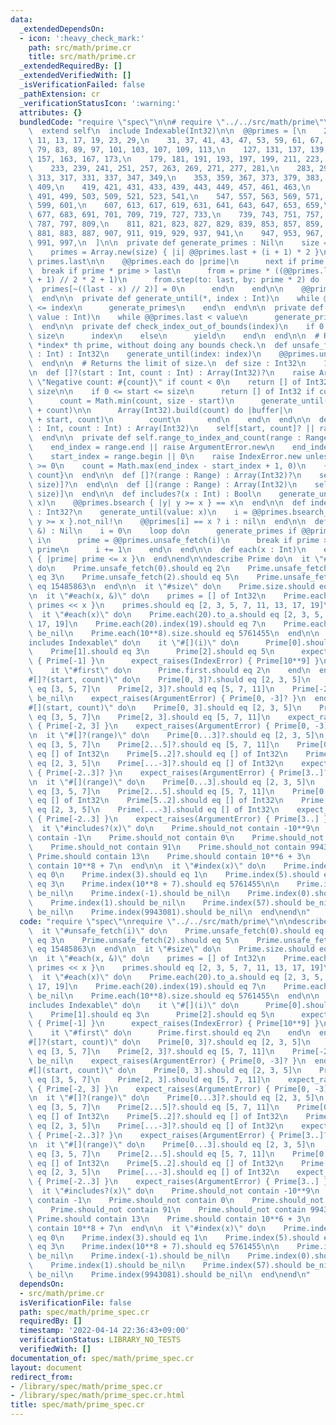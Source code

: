 ```yaml
---
data:
  _extendedDependsOn:
  - icon: ':heavy_check_mark:'
    path: src/math/prime.cr
    title: src/math/prime.cr
  _extendedRequiredBy: []
  _extendedVerifiedWith: []
  _isVerificationFailed: false
  _pathExtension: cr
  _verificationStatusIcon: ':warning:'
  attributes: {}
  bundledCode: "require \"spec\"\n\n# require \"../../src/math/prime\"\nmodule Prime\n\
    \  extend self\n  include Indexable(Int32)\n\n  @@primes = [\n    2, 3, 5, 7,\
    \ 11, 13, 17, 19, 23, 29,\n    31, 37, 41, 43, 47, 53, 59, 61, 67, 71,\n    73,\
    \ 79, 83, 89, 97, 101, 103, 107, 109, 113,\n    127, 131, 137, 139, 149, 151,\
    \ 157, 163, 167, 173,\n    179, 181, 191, 193, 197, 199, 211, 223, 227, 229,\n\
    \    233, 239, 241, 251, 257, 263, 269, 271, 277, 281,\n    283, 293, 307, 311,\
    \ 313, 317, 331, 337, 347, 349,\n    353, 359, 367, 373, 379, 383, 389, 397, 401,\
    \ 409,\n    419, 421, 431, 433, 439, 443, 449, 457, 461, 463,\n    467, 479, 487,\
    \ 491, 499, 503, 509, 521, 523, 541,\n    547, 557, 563, 569, 571, 577, 587, 593,\
    \ 599, 601,\n    607, 613, 617, 619, 631, 641, 643, 647, 653, 659,\n    661, 673,\
    \ 677, 683, 691, 701, 709, 719, 727, 733,\n    739, 743, 751, 757, 761, 769, 773,\
    \ 787, 797, 809,\n    811, 821, 823, 827, 829, 839, 853, 857, 859, 863,\n    877,\
    \ 881, 883, 887, 907, 911, 919, 929, 937, 941,\n    947, 953, 967, 971, 977, 983,\
    \ 991, 997,\n  ]\n\n  private def generate_primes : Nil\n    size = @@primes.size\n\
    \    primes = Array.new(size) { |i| @@primes.last + (i + 1) * 2 }\n    last =\
    \ primes.last\n\n    @@primes.each do |prime|\n      next if prime == 2\n    \
    \  break if prime * prime > last\n      from = prime * ((@@primes.last // prime\
    \ + 1) // 2 * 2 + 1)\n      from.step(to: last, by: prime * 2) do |x|\n      \
    \  primes[~((last - x) // 2)] = 0\n      end\n    end\n\n    @@primes.concat primes.reject(0)\n\
    \  end\n\n  private def generate_until(*, index : Int)\n    while @@primes.size\
    \ <= index\n      generate_primes\n    end\n  end\n\n  private def generate_until(*,\
    \ value : Int)\n    while @@primes.last < value\n      generate_primes\n    end\n\
    \  end\n\n  private def check_index_out_of_bounds(index)\n    if 0 <= index <\
    \ size\n      index\n    else\n      yield\n    end\n  end\n\n  # Returns the\
    \ *index* th prime, without doing any bounds check.\n  def unsafe_fetch(index\
    \ : Int) : Int32\n    generate_until(index: index)\n    @@primes.unsafe_fetch(index)\n\
    \  end\n\n  # Returns the limit of size.\n  def size : Int32\n    10**9\n  end\n\
    \n  def []?(start : Int, count : Int) : Array(Int32)?\n    raise ArgumentError.new\
    \ \"Negative count: #{count}\" if count < 0\n    return [] of Int32 if start ==\
    \ size\n\n    if 0 <= start <= size\n      return [] of Int32 if count == 0\n\n\
    \      count = Math.min(count, size - start)\n      generate_until(index: start\
    \ + count)\n\n      Array(Int32).build(count) do |buffer|\n        buffer.copy_from(@@primes.to_unsafe\
    \ + start, count)\n        count\n      end\n    end\n  end\n\n  def [](start\
    \ : Int, count : Int) : Array(Int32)\n    self[start, count]? || raise IndexError.new\n\
    \  end\n\n  private def self.range_to_index_and_count(range : Range, size : Int)\n\
    \    end_index = range.end || raise ArgumentError.new\n    end_index -= 1 if range.excludes_end?\n\
    \    start_index = range.begin || 0\n    raise IndexError.new unless start_index\
    \ >= 0\n    count = Math.max(end_index - start_index + 1, 0)\n    {start_index,\
    \ count}\n  end\n\n  def []?(range : Range) : Array(Int32)?\n    self[*range_to_index_and_count(range,\
    \ size)]?\n  end\n\n  def [](range : Range) : Array(Int32)\n    self[*range_to_index_and_count(range,\
    \ size)]\n  end\n\n  def includes?(x : Int) : Bool\n    generate_until(value:\
    \ x)\n    @@primes.bsearch { |y| y >= x } == x\n  end\n\n  def index(x : Int)\
    \ : Int32?\n    generate_until(value: x)\n    i = @@primes.bsearch_index { |y|\
    \ y >= x }.not_nil!\n    @@primes[i] == x ? i : nil\n  end\n\n  def each(x : Int,\
    \ &) : Nil\n    i = 0\n    loop do\n      generate_primes if @@primes.size ==\
    \ i\n      prime = @@primes.unsafe_fetch(i)\n      break if prime > x\n      yield\
    \ prime\n      i += 1\n    end\n  end\n\n  def each(x : Int)\n    each.take_while\
    \ { |prime| prime <= x }\n  end\nend\n\ndescribe Prime do\n  it \"#unsafe_fetch(i)\"\
    \ do\n    Prime.unsafe_fetch(0).should eq 2\n    Prime.unsafe_fetch(1).should\
    \ eq 3\n    Prime.unsafe_fetch(2).should eq 5\n    Prime.unsafe_fetch(999999).should\
    \ eq 15485863\n  end\n\n  it \"#size\" do\n    Prime.size.should eq 10**9\n  end\n\
    \n  it \"#each(x, &)\" do\n    primes = [] of Int32\n    Prime.each(20) { |x|\
    \ primes << x }\n    primes.should eq [2, 3, 5, 7, 11, 13, 17, 19]\n  end\n\n\
    \  it \"#each(x)\" do\n    Prime.each(20).to_a.should eq [2, 3, 5, 7, 11, 13,\
    \ 17, 19]\n    Prime.each(20).index(19).should eq 7\n    Prime.each(20).index(23).should\
    \ be_nil\n    Prime.each(10**8).size.should eq 5761455\n  end\n\n  describe \"\
    includes Indexable\" do\n    it \"#[](i)\" do\n      Prime[0].should eq 2\n  \
    \    Prime[1].should eq 3\n      Prime[2].should eq 5\n      expect_raises(IndexError)\
    \ { Prime[-1] }\n      expect_raises(IndexError) { Prime[10**9] }\n    end\n\n\
    \    it \"#first\" do\n      Prime.first.should eq 2\n    end\n  end\n\n  it \"\
    #[]?(start, count)\" do\n    Prime[0, 3]?.should eq [2, 3, 5]\n    Prime[1, 3]?.should\
    \ eq [3, 5, 7]\n    Prime[2, 3]?.should eq [5, 7, 11]\n    Prime[-2, 3]?.should\
    \ be_nil\n    expect_raises(ArgumentError) { Prime[0, -3]? }\n  end\n\n  it \"\
    #[](start, count)\" do\n    Prime[0, 3].should eq [2, 3, 5]\n    Prime[1, 3].should\
    \ eq [3, 5, 7]\n    Prime[2, 3].should eq [5, 7, 11]\n    expect_raises(IndexError)\
    \ { Prime[-2, 3] }\n    expect_raises(ArgumentError) { Prime[0, -3] }\n  end\n\
    \n  it \"#[]?(range)\" do\n    Prime[0...3]?.should eq [2, 3, 5]\n    Prime[1...4]?.should\
    \ eq [3, 5, 7]\n    Prime[2...5]?.should eq [5, 7, 11]\n    Prime[0..-3]?.should\
    \ eq [] of Int32\n    Prime[5..2]?.should eq [] of Int32\n    Prime[...3]?.should\
    \ eq [2, 3, 5]\n    Prime[...-3]?.should eq [] of Int32\n    expect_raises(IndexError)\
    \ { Prime[-2..3]? }\n    expect_raises(ArgumentError) { Prime[3..]? }\n  end\n\
    \n  it \"#[](range)\" do\n    Prime[0...3].should eq [2, 3, 5]\n    Prime[1...4].should\
    \ eq [3, 5, 7]\n    Prime[2...5].should eq [5, 7, 11]\n    Prime[0..-3].should\
    \ eq [] of Int32\n    Prime[5..2].should eq [] of Int32\n    Prime[...3].should\
    \ eq [2, 3, 5]\n    Prime[...-3].should eq [] of Int32\n    expect_raises(IndexError)\
    \ { Prime[-2..3] }\n    expect_raises(ArgumentError) { Prime[3..] }\n  end\n\n\
    \  it \"#includes?(x)\" do\n    Prime.should_not contain -10**9\n    Prime.should_not\
    \ contain -1\n    Prime.should_not contain 0\n    Prime.should_not contain 57\n\
    \    Prime.should_not contain 91\n    Prime.should_not contain 9943081\n\n   \
    \ Prime.should contain 13\n    Prime.should contain 10**6 + 3\n    Prime.should\
    \ contain 10**8 + 7\n  end\n\n  it \"#index(x)\" do\n    Prime.index(2).should\
    \ eq 0\n    Prime.index(3).should eq 1\n    Prime.index(5).should eq 2\n    Prime.index(7).should\
    \ eq 3\n    Prime.index(10**8 + 7).should eq 5761455\n\n    Prime.index(-10**9).should\
    \ be_nil\n    Prime.index(-1).should be_nil\n    Prime.index(0).should be_nil\n\
    \    Prime.index(1).should be_nil\n    Prime.index(57).should be_nil\n    Prime.index(91).should\
    \ be_nil\n    Prime.index(9943081).should be_nil\n  end\nend\n"
  code: "require \"spec\"\nrequire \"../../src/math/prime\"\n\ndescribe Prime do\n\
    \  it \"#unsafe_fetch(i)\" do\n    Prime.unsafe_fetch(0).should eq 2\n    Prime.unsafe_fetch(1).should\
    \ eq 3\n    Prime.unsafe_fetch(2).should eq 5\n    Prime.unsafe_fetch(999999).should\
    \ eq 15485863\n  end\n\n  it \"#size\" do\n    Prime.size.should eq 10**9\n  end\n\
    \n  it \"#each(x, &)\" do\n    primes = [] of Int32\n    Prime.each(20) { |x|\
    \ primes << x }\n    primes.should eq [2, 3, 5, 7, 11, 13, 17, 19]\n  end\n\n\
    \  it \"#each(x)\" do\n    Prime.each(20).to_a.should eq [2, 3, 5, 7, 11, 13,\
    \ 17, 19]\n    Prime.each(20).index(19).should eq 7\n    Prime.each(20).index(23).should\
    \ be_nil\n    Prime.each(10**8).size.should eq 5761455\n  end\n\n  describe \"\
    includes Indexable\" do\n    it \"#[](i)\" do\n      Prime[0].should eq 2\n  \
    \    Prime[1].should eq 3\n      Prime[2].should eq 5\n      expect_raises(IndexError)\
    \ { Prime[-1] }\n      expect_raises(IndexError) { Prime[10**9] }\n    end\n\n\
    \    it \"#first\" do\n      Prime.first.should eq 2\n    end\n  end\n\n  it \"\
    #[]?(start, count)\" do\n    Prime[0, 3]?.should eq [2, 3, 5]\n    Prime[1, 3]?.should\
    \ eq [3, 5, 7]\n    Prime[2, 3]?.should eq [5, 7, 11]\n    Prime[-2, 3]?.should\
    \ be_nil\n    expect_raises(ArgumentError) { Prime[0, -3]? }\n  end\n\n  it \"\
    #[](start, count)\" do\n    Prime[0, 3].should eq [2, 3, 5]\n    Prime[1, 3].should\
    \ eq [3, 5, 7]\n    Prime[2, 3].should eq [5, 7, 11]\n    expect_raises(IndexError)\
    \ { Prime[-2, 3] }\n    expect_raises(ArgumentError) { Prime[0, -3] }\n  end\n\
    \n  it \"#[]?(range)\" do\n    Prime[0...3]?.should eq [2, 3, 5]\n    Prime[1...4]?.should\
    \ eq [3, 5, 7]\n    Prime[2...5]?.should eq [5, 7, 11]\n    Prime[0..-3]?.should\
    \ eq [] of Int32\n    Prime[5..2]?.should eq [] of Int32\n    Prime[...3]?.should\
    \ eq [2, 3, 5]\n    Prime[...-3]?.should eq [] of Int32\n    expect_raises(IndexError)\
    \ { Prime[-2..3]? }\n    expect_raises(ArgumentError) { Prime[3..]? }\n  end\n\
    \n  it \"#[](range)\" do\n    Prime[0...3].should eq [2, 3, 5]\n    Prime[1...4].should\
    \ eq [3, 5, 7]\n    Prime[2...5].should eq [5, 7, 11]\n    Prime[0..-3].should\
    \ eq [] of Int32\n    Prime[5..2].should eq [] of Int32\n    Prime[...3].should\
    \ eq [2, 3, 5]\n    Prime[...-3].should eq [] of Int32\n    expect_raises(IndexError)\
    \ { Prime[-2..3] }\n    expect_raises(ArgumentError) { Prime[3..] }\n  end\n\n\
    \  it \"#includes?(x)\" do\n    Prime.should_not contain -10**9\n    Prime.should_not\
    \ contain -1\n    Prime.should_not contain 0\n    Prime.should_not contain 57\n\
    \    Prime.should_not contain 91\n    Prime.should_not contain 9943081\n\n   \
    \ Prime.should contain 13\n    Prime.should contain 10**6 + 3\n    Prime.should\
    \ contain 10**8 + 7\n  end\n\n  it \"#index(x)\" do\n    Prime.index(2).should\
    \ eq 0\n    Prime.index(3).should eq 1\n    Prime.index(5).should eq 2\n    Prime.index(7).should\
    \ eq 3\n    Prime.index(10**8 + 7).should eq 5761455\n\n    Prime.index(-10**9).should\
    \ be_nil\n    Prime.index(-1).should be_nil\n    Prime.index(0).should be_nil\n\
    \    Prime.index(1).should be_nil\n    Prime.index(57).should be_nil\n    Prime.index(91).should\
    \ be_nil\n    Prime.index(9943081).should be_nil\n  end\nend\n"
  dependsOn:
  - src/math/prime.cr
  isVerificationFile: false
  path: spec/math/prime_spec.cr
  requiredBy: []
  timestamp: '2022-04-14 22:36:43+09:00'
  verificationStatus: LIBRARY_NO_TESTS
  verifiedWith: []
documentation_of: spec/math/prime_spec.cr
layout: document
redirect_from:
- /library/spec/math/prime_spec.cr
- /library/spec/math/prime_spec.cr.html
title: spec/math/prime_spec.cr
---
```

